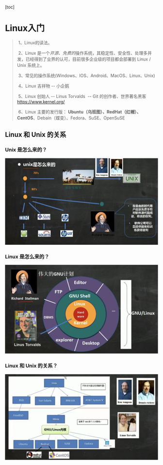 [toc]

# Linux入门

> ​	1、Linux的读法。	
>
> ​	2、Linux 是一个*开源、免费的*操作系统，其稳定性、安全性、处理多并发，已经得到了业界的认可，目前很多企业级的项目都会部署到 Linux / Unix 系统上。
>
> ​	3、常见的操作系统(Windows、IOS、Android、MacOS、Linux、Unix)
>
> ​	4、Linux 吉祥物 -- 小企鹅
>
> ​	5、Linux 创始人 -- Linus Torvalds
> ​		-- Git 的创作者、世界著名黑客
> ​	<https://www.kernel.org/>
>
> ​	6、Linux 主要的发行版：
> ​		**Ubuntu（乌班图）、RedHat（红帽）、CentOS**、Debain（蝶变）、Fedora、SuSE、OpenSuSE	

## Linux 和 Unix 的关系

### Unix 是怎么来的？

<img src=".\image\unix.png" alt="unix" style="zoom: 67%;" />

### Linux 是怎么来的？

<img src=".\image\linux.png" alt="linux" style="zoom:67%;" />

### Linux 和 Unix 的关系？

<img src=".\image\linux&unix.png" alt="linux&unix" style="zoom:67%;" />